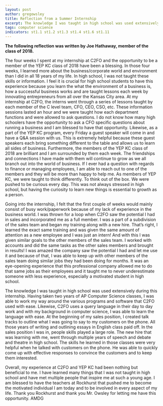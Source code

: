 ```yaml
---
layout: post
author: gregowsley
title: Reflection from a Summer Internship
excerpt: The knowledge I was taught in high school was used extensively during this internship. I have learned many things that I was not taught in high school and have met multiple people that inspire me at such a young age. I am blessed to have the teachers at Rockhurst that pushed me to become the motivated individual I am today and to be involved in every aspect of my life. AMDG
tags: computer science
indicators: st1.1 st1.2 st1.3 st1.4 st1.6 st1.11
---
```

<b> The following reflection was written by Joe Hathaway, member of the class of 2018.</b>

The four weeks I spent at my internship at C2FO and the opportunity to be a member of the YEP KC class of 2018 have been a blessing. In those four weeks, I learned more about the business/corporate world and environment than I did in all 18 years of my life. In high school, I was not taught these skills or information. I feel it is crucial for high school students to have this experience because you learn the what the environment of a business is, how a successful business works and are taught lessons each week by innovating entrepreneurs from all over the Kansas City area. At my internship at C2FO, the interns went through a series of lessons taught by each member of the C level team, CFO, CEO, CSO, etc. These information sessions lasted an hour and we were taught how each department functions and were allowed to ask questions. I do not know how many high schoolers have the opportunity to ask a CFO specific questions about running a business and I am blessed to have that opportunity. Likewise, as a part of the YEP KC program, every Friday a guest speaker will come in and have a Q&A session with us. This is extremely helpful because these guest speakers each bring something different to the table and allows us to learn all sides of business. Furthermore, the members of the YEP KC class of 2018 are brilliant and I am surrounded by them each week. The friendships and connections I have made with them will continue to grow as we all branch out into the world of business. If I ever had a question with regards to finance or managing employees, I am able to reach out to one of the members and they will be more than happy to help me. As members of YEP KC, we were taught to think differently. To think out of the box. We were pushed to be curious every day. This was not always stressed in high school, but having the curiosity to learn new things is essential to growth as a person.


Going into the internship, I felt that the first couple of weeks would mainly consist of busy work/paperwork because of my lack of experience in the business world. I was thrown for a loop when C2FO saw the potential I had in sales and incorporated me as a full member. I was a part of a subdivision of the sales team and began my training along with a new hire. That’s right, I learned the exact same training and was given the same amount of attention as a new employee and I was just an intern!  And with this I was given similar goals to the other members of the sales team. I worked with accounts and did the same tasks as the other sales members and brought in results! I was amazed the company saw the potential I had and let me use it and because of that, I was able to keep up with other members of the sales team doing similar jobs they had been doing for months. It was an eye-opening experience that this professional company allowed me to do that same jobs as their employees and it taught me to never underestimate someone with less experience, especially a motivated student in high school.


The knowledge I was taught in high school was used extensively during this internship. Having taken two years of AP Computer Science classes, I was able to work my way around the various programs and software that C2FO used with ease. Likewise, C2FO uses a query language in their day to day work and with my background in computer science, I was able to learn the language with ease. At the beginning of my sales position, I created talk tracks to outline what I was going to say to my customers on the phone. All those years of writing and outlining essays in English class paid off. In the sales position I was in, people skills played a large role. The new hire that was learning with me, went through multiple years of speech and debate and theatre in high school. The skills he learned in those classes were very helpful when he talked with customers on the phone. He was able to quickly come up with effective responses to convince the customers and to keep them interested.



Overall, my experience at C2FO and YEP KC had been nothing but beneficial to me. I have learned many things that I was not taught in high school and have met multiple people that inspire me at such a young age. I am blessed to have the teachers at Rockhurst that pushed me to become the motivated individual I am today and to be involved in every aspect of my life. Thank you Rockhurst and thank you Mr. Owsley for letting me have this opportunity. AMDG
